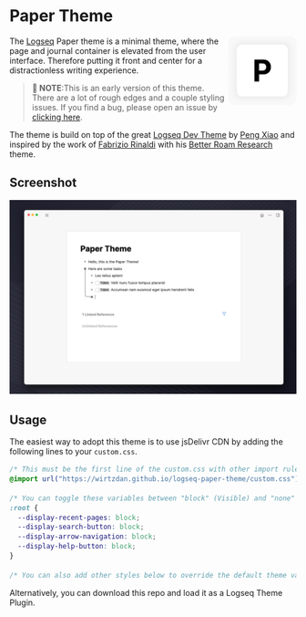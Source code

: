 # Paper Theme

<img src="./logo.png" align="right"
     alt="Size Limit logo by Anton Lovchikov" width="120" height="120">

The [Logseq](https://logseq.com/) Paper theme is a minimal theme, where the page and journal container is elevated from the user interface. Therefore putting it front and center for a distractionless writing experience.

> **🚧 NOTE**:This is an early version of this theme. There are a lot of rough edges and a couple styling issues. If you find a bug, please open an issue by [clicking here](https://github.com/wirtzdan/logseq-paper-theme/issues/new).

The theme is build on top of the great [Logseq Dev Theme](https://github.com/pengx17/logseq-dev-theme) by [Peng Xiao](https://github.com/pengx17) and inspired by the work of [Fabrizio Rinaldi](https://twitter.com/linuz90) with his [Better Roam Research](https://github.com/linuz90/better-roam-research) theme.

## Screenshot

<img src="./demo.png" />

## Usage

The easiest way to adopt this theme is to use jsDelivr CDN by adding the following lines to your `custom.css`.

```css
/* This must be the first line of the custom.css with other import rules */
@import url("https://wirtzdan.github.io/logseq-paper-theme/custom.css");

/* You can toggle these variables between "block" (Visible) and "none" (Hidden) to show or hide different elements of the UI */
:root {
  --display-recent-pages: block;
  --display-search-button: block;
  --display-arrow-navigation: block;
  --display-help-button: block;
}

/* You can also add other styles below to override the default theme values */
```

Alternatively, you can download this repo and load it as a Logseq Theme Plugin.
